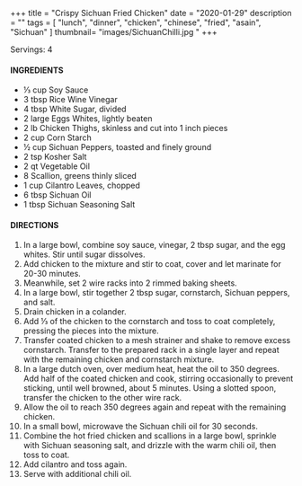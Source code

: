 +++
title = "Crispy Sichuan Fried Chicken"
date = "2020-01-29"
description = ""
tags = [
    "lunch",
    "dinner",
    "chicken",
    "chinese", 
    "fried",
    "asain",
    "Sichuan"
]
thumbnail= "images/SichuanChilli.jpg "
+++

Servings: 4 <!--more-->

#### INGREDIENTS 

* ⅓ cup Soy Sauce 
* 3 tbsp Rice Wine Vinegar 
* 4 tbsp White Sugar, divided 
* 2 large Eggs Whites, lightly beaten 
* 2 lb Chicken Thighs, skinless and cut into 1 inch pieces 
* 2 cup Corn Starch
* ½ cup Sichuan Peppers, toasted and finely ground 
* 2 tsp Kosher Salt 
* 2 qt Vegetable Oil 
* 8 Scallion, greens thinly sliced
* 1 cup Cilantro Leaves, chopped 
* 6 tbsp Sichuan Oil 
* 1 tbsp Sichuan Seasoning Salt 


#### DIRECTIONS 
1. In a large bowl, combine soy sauce, vinegar, 2 tbsp sugar, and the egg whites. Stir until sugar dissolves. 
2. Add chicken to the mixture and stir to coat, cover and let marinate for 20-30 minutes.  
3. Meanwhile, set 2 wire racks into 2 rimmed baking sheets. 
4. In a large bowl, stir together 2 tbsp sugar, cornstarch, Sichuan peppers, and salt. 
5. Drain chicken in a colander. 
6. Add ⅓ of the chicken to the cornstarch and toss to coat completely, pressing the pieces into the mixture. 
7. Transfer coated chicken to a mesh strainer and shake to remove excess cornstarch. Transfer to the prepared rack in a single layer and repeat with the remaining chicken and cornstarch mixture. 
8. In a large dutch oven, over medium heat, heat the oil to 350 degrees. Add half of the coated chicken and cook, stirring occasionally to prevent sticking, until well browned, about 5 minutes. Using a slotted spoon, transfer the chicken to the other wire rack. 
9. Allow the oil to reach 350 degrees again and repeat with the remaining chicken. 
10. In a small bowl, microwave the Sichuan chili oil for 30 seconds.
11. Combine the hot fried chicken and scallions in a large bowl, sprinkle with Sichuan seasoning salt, and drizzle with the warm chili oil, then toss to coat. 
12. Add cilantro and toss again. 
13. Serve with additional chili oil. 

